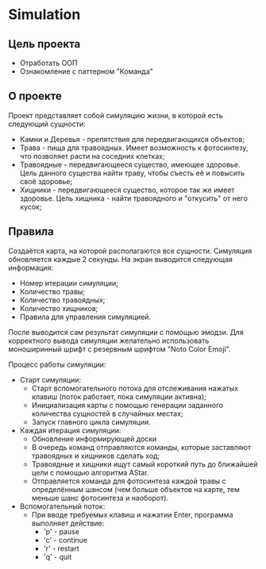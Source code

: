 # Simulation

## Цель проекта
- Отработать ООП
- Ознакомление с паттерном "Команда"

## О проекте
Проект представляет собой симуляцию жизни, в которой есть следующий сущности:
- Камни и Деревья - препятствия для передвигающихся объектов;
- Трава - пища для травоядных. Имеет возможность к фотосинтезу, что позволяет расти на соседних клетках;
- Травоядные - передвигающееся существо, имеющее здоровье. Цель данного существа найти траву, чтобы съесть её и повысить своё здоровье;
- Хищники - передвигающееся существо, которое так же имеет здоровье. Цель хищника - найти травоядного и "откусить" от него кусок;

## Правила
Создаётся карта, на которой располагаются все сущности.
Симуляция обновляется каждые 2 секунды.
На экран выводится следующая информация:
- Номер итерации симуляции;
- Количество травы;
- Количество травоядных;
- Количество хищников;
- Правила для управления симуляцией.

После выводится сам результат симуляции с помощью эмодзи.
Для корректного вывода симуляции желательно использовать моноширинный шрифт с резервным шрифтом "Noto Color Emoji".

Процесс работы симуляции:
- Старт симуляции:
  - Старт вспомогательного потока для отслеживания нажатых клавиш (поток работает, пока симуляции активна);
  - Инициализация карты с помощью генерации заданного количества сущностей в случайных местах;
  - Запуск главного цикла симуляции.
- Каждая итерация симуляции:
  - Обновление информирующей доски
  - В очередь команд отправляются команды, которые заставляют травоядных и хищников сделать ход;
  - Травоядные и хищники ищут самый короткий путь до ближайшей цели с помощью алгоритма AStar.
  - Отправляется команда для фотосинтеза каждой травы с определённым шансом (чем больше объектов на карте, тем меньше шанс фотосинтеза и наоборот).
- Вспомогательный поток:
  - При вводе требуемых клавиш и нажатии Enter, программа выполняет действие:
    - 'p' - pause
    - 'c' - continue
    - 'r' - restart
    - 'q' - quit